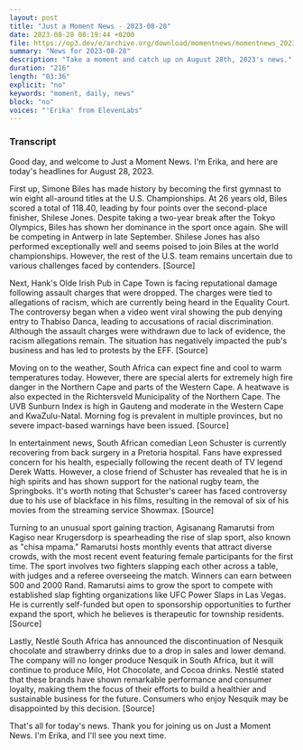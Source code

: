 ```yaml
---
layout: post
title: "Just a Moment News - 2023-08-28"
date: 2023-08-28 08:19:44 +0200
file: https://op3.dev/e/archive.org/download/momentnews/momentnews_2023-08-28.mp3
summary: "News for 2023-08-28"
description: "Take a moment and catch up on August 28th, 2023's news."
duration: "216"
length: "03:36"
explicit: "no"
keywords: "moment, daily, news"
block: "no"
voices: "'Erika' from ElevenLabs"
---
```


### Transcript

Good day, and welcome to Just a Moment News. I'm Erika, and here are today's headlines for August 28, 2023.

First up, Simone Biles has made history by becoming the first gymnast to win eight all-around titles at the U.S. Championships. At 26 years old, Biles scored a total of 118.40, leading by four points over the second-place finisher, Shilese Jones. Despite taking a two-year break after the Tokyo Olympics, Biles has shown her dominance in the sport once again. She will be competing in Antwerp in late September. Shilese Jones has also performed exceptionally well and seems poised to join Biles at the world championships. However, the rest of the U.S. team remains uncertain due to various challenges faced by contenders. [Source]

Next, Hank's Olde Irish Pub in Cape Town is facing reputational damage following assault charges that were dropped. The charges were tied to allegations of racism, which are currently being heard in the Equality Court. The controversy began when a video went viral showing the pub denying entry to Thabiso Danca, leading to accusations of racial discrimination. Although the assault charges were withdrawn due to lack of evidence, the racism allegations remain. The situation has negatively impacted the pub's business and has led to protests by the EFF. [Source]

Moving on to the weather, South Africa can expect fine and cool to warm temperatures today. However, there are special alerts for extremely high fire danger in the Northern Cape and parts of the Western Cape. A heatwave is also expected in the Richtersveld Municipality of the Northern Cape. The UVB Sunburn Index is high in Gauteng and moderate in the Western Cape and KwaZulu-Natal. Morning fog is prevalent in multiple provinces, but no severe impact-based warnings have been issued. [Source]

In entertainment news, South African comedian Leon Schuster is currently recovering from back surgery in a Pretoria hospital. Fans have expressed concern for his health, especially following the recent death of TV legend Derek Watts. However, a close friend of Schuster has revealed that he is in high spirits and has shown support for the national rugby team, the Springboks. It's worth noting that Schuster's career has faced controversy due to his use of blackface in his films, resulting in the removal of six of his movies from the streaming service Showmax. [Source]

Turning to an unusual sport gaining traction, Agisanang Ramarutsi from Kagiso near Krugersdorp is spearheading the rise of slap sport, also known as "chisa mpama." Ramarutsi hosts monthly events that attract diverse crowds, with the most recent event featuring female participants for the first time. The sport involves two fighters slapping each other across a table, with judges and a referee overseeing the match. Winners can earn between 500 and 2000 Rand. Ramarutsi aims to grow the sport to compete with established slap fighting organizations like UFC Power Slaps in Las Vegas. He is currently self-funded but open to sponsorship opportunities to further expand the sport, which he believes is therapeutic for township residents. [Source]

Lastly, Nestlé South Africa has announced the discontinuation of Nesquik chocolate and strawberry drinks due to a drop in sales and lower demand. The company will no longer produce Nesquik in South Africa, but it will continue to produce Milo, Hot Chocolate, and Cocoa drinks. Nestlé stated that these brands have shown remarkable performance and consumer loyalty, making them the focus of their efforts to build a healthier and sustainable business for the future. Consumers who enjoy Nesquik may be disappointed by this decision. [Source]

That's all for today's news. Thank you for joining us on Just a Moment News. I'm Erika, and I'll see you next time.
